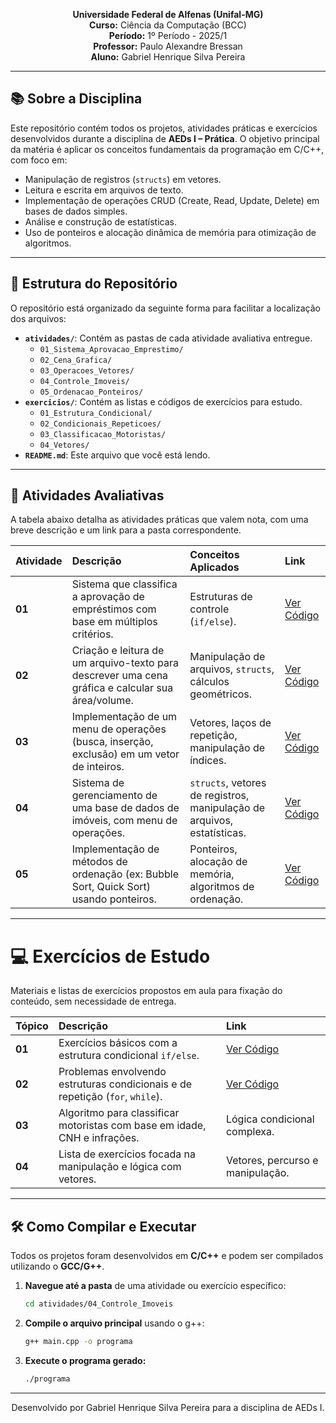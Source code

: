 <p align="center">
  <strong>Universidade Federal de Alfenas (Unifal-MG)</strong><br>
  <strong>Curso:</strong> Ciência da Computação (BCC)<br>
  <strong>Período:</strong> 1º Período - 2025/1<br>
  <strong>Professor:</strong> Paulo Alexandre Bressan<br>
  <strong>Aluno:</strong> Gabriel Henrique Silva Pereira
</p>

---

## 📚 Sobre a Disciplina

Este repositório contém todos os projetos, atividades práticas e exercícios desenvolvidos durante a disciplina de **AEDs I – Prática**. O objetivo principal da matéria é aplicar os conceitos fundamentais da programação em C/C++, com foco em:

- Manipulação de registros (`structs`) em vetores.
- Leitura e escrita em arquivos de texto.
- Implementação de operações CRUD (Create, Read, Update, Delete) em bases de dados simples.
- Análise e construção de estatísticas.
- Uso de ponteiros e alocação dinâmica de memória para otimização de algoritmos.

---

## 📂 Estrutura do Repositório

O repositório está organizado da seguinte forma para facilitar a localização dos arquivos:

- **`atividades/`**: Contém as pastas de cada atividade avaliativa entregue.
    - `01_Sistema_Aprovacao_Emprestimo/`
    - `02_Cena_Grafica/`
    - `03_Operacoes_Vetores/`
    - `04_Controle_Imoveis/`
    - `05_Ordenacao_Ponteiros/`
- **`exercicios/`**: Contém as listas e códigos de exercícios para estudo.
    - `01_Estrutura_Condicional/`
    - `02_Condicionais_Repeticoes/`
    - `03_Classificacao_Motoristas/`
    - `04_Vetores/`
- **`README.md`**: Este arquivo que você está lendo.

---

## 🚀 Atividades Avaliativas

A tabela abaixo detalha as atividades práticas que valem nota, com uma breve descrição e um link para a pasta correspondente.

| Atividade | Descrição | Conceitos Aplicados | Link |
| :--- | :--- | :--- | :--- |
| **01** | Sistema que classifica a aprovação de empréstimos com base em múltiplos critérios. | Estruturas de controle (`if/else`). | [Ver Código](./atividades/01_Sistema_Aprovacao_Emprestimo/) |
| **02** | Criação e leitura de um arquivo-texto para descrever uma cena gráfica e calcular sua área/volume. | Manipulação de arquivos, `structs`, cálculos geométricos. | [Ver Código](./atividades/02_Cena_Grafica/) |
| **03** | Implementação de um menu de operações (busca, inserção, exclusão) em um vetor de inteiros. | Vetores, laços de repetição, manipulação de índices. | [Ver Código](./atividades/03_Operacoes_Vetores/) |
| **04** | Sistema de gerenciamento de uma base de dados de imóveis, com menu de operações. | `structs`, vetores de registros, manipulação de arquivos, estatísticas. | [Ver Código](./atividades/04_Controle_Imoveis/) |
| **05** | Implementação de métodos de ordenação (ex: Bubble Sort, Quick Sort) usando ponteiros. | Ponteiros, alocação de memória, algoritmos de ordenação. | [Ver Código](./atividades/05_Ordenacao_Ponteiros/) |

---

# 💻 Exercícios de Estudo

Materiais e listas de exercícios propostos em aula para fixação do conteúdo, sem necessidade de entrega.

| Tópico | Descrição | Link |
| :--- | :--- | :--- |
| **01** | Exercícios básicos com a estrutura condicional `if/else`. | [Ver Código](./exercicios/01_Estrutura_Condicional/) |
| **02** | Problemas envolvendo estruturas condicionais e de repetição (`for`, `while`). | [Ver Código](./exercicios/02_Condicionais_Repeticoes/) |
| **03** | Algoritmo para classificar motoristas com base em idade, CNH e infrações. | Lógica condicional complexa. | [Ver Código](./exercicios/03_Classificacao_Motoristas/) |
| **04** | Lista de exercícios focada na manipulação e lógica com vetores. | Vetores, percurso e manipulação. | [Ver Código](./exercicios/04_Vetores/) |

---

## 🛠️ Como Compilar e Executar

Todos os projetos foram desenvolvidos em **C/C++** e podem ser compilados utilizando o **GCC/G++**.

1.  **Navegue até a pasta** de uma atividade ou exercício específico:
    ```bash
    cd atividades/04_Controle_Imoveis
    ```

2.  **Compile o arquivo principal** usando o g++:
    ```bash
    g++ main.cpp -o programa
    ```

3.  **Execute o programa gerado:**
    ```bash
    ./programa
    ```

---

<p align="center">
  Desenvolvido por Gabriel Henrique Silva Pereira para a disciplina de AEDs I.
</p>
